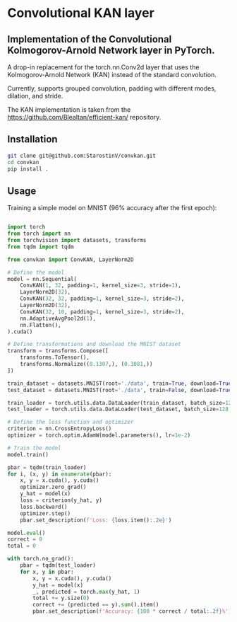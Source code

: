 # Convolutional KAN layer

## Implementation of the Convolutional Kolmogorov-Arnold Network layer in PyTorch.

A drop-in replacement for the torch.nn.Conv2d layer that uses the Kolmogorov-Arnold Network (KAN) instead of the standard convolution.

Currently, supports grouped convolution, padding with different modes, dilation, and stride. 

The KAN implementation is taken from the https://github.com/Blealtan/efficient-kan/ repository.

## Installation

```bash
git clone git@github.com:StarostinV/convkan.git
cd convkan
pip install .
```

## Usage

Training a simple model on MNIST (96% accuracy after the first epoch):

```python

import torch
from torch import nn
from torchvision import datasets, transforms
from tqdm import tqdm

from convkan import ConvKAN, LayerNorm2D

# Define the model
model = nn.Sequential(
    ConvKAN(1, 32, padding=1, kernel_size=3, stride=1),
    LayerNorm2D(32),
    ConvKAN(32, 32, padding=1, kernel_size=3, stride=2),
    LayerNorm2D(32),
    ConvKAN(32, 10, padding=1, kernel_size=3, stride=2),
    nn.AdaptiveAvgPool2d(1),
    nn.Flatten(),
).cuda()

# Define transformations and download the MNIST dataset
transform = transforms.Compose([
    transforms.ToTensor(),
    transforms.Normalize((0.1307,), (0.3081,))
])

train_dataset = datasets.MNIST(root='./data', train=True, download=True, transform=transform)
test_dataset = datasets.MNIST(root='./data', train=False, download=True, transform=transform)

train_loader = torch.utils.data.DataLoader(train_dataset, batch_size=128, shuffle=True)
test_loader = torch.utils.data.DataLoader(test_dataset, batch_size=128, shuffle=False)

# Define the loss function and optimizer
criterion = nn.CrossEntropyLoss()
optimizer = torch.optim.AdamW(model.parameters(), lr=1e-2)

# Train the model
model.train()

pbar = tqdm(train_loader)
for i, (x, y) in enumerate(pbar):
    x, y = x.cuda(), y.cuda()
    optimizer.zero_grad()
    y_hat = model(x)
    loss = criterion(y_hat, y)
    loss.backward()
    optimizer.step()
    pbar.set_description(f'Loss: {loss.item():.2e}')

model.eval()
correct = 0
total = 0

with torch.no_grad():
    pbar = tqdm(test_loader)
    for x, y in pbar:
        x, y = x.cuda(), y.cuda()
        y_hat = model(x)
        _, predicted = torch.max(y_hat, 1)
        total += y.size(0)
        correct += (predicted == y).sum().item()
        pbar.set_description(f'Accuracy: {100 * correct / total:.2f}%')
```